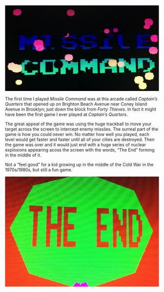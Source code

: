 <!-----
title: Discovering Missile Command
description: A brief memory of an arcade game from 1980
date: '2016-10-22T15:47:33.469Z'
slug: 943fe5c73975
----->

![](../img/Discovering-Missile-Command-01.jpg)

The first time I played _Missile Command_ was at this arcade called _Captain’s Quarters_ that opened up on Brighton Beach Avenue near Coney Island Avenue in Brooklyn; just down the block from _Forty Thieves_. In fact it might have been the first game I ever played at _Captain’s Quarters_.

The great appeal of the game was using the huge trackball to move your target across the screen to intercept enemy missiles. The surreal part of the game is how you could never win. No matter how well you played, each level would get faster and faster until all of your cities are destroyed. Then the game was over and it would just end with a huge series of nuclear explosions appearing acoss the screen with the words, “The End” forming in the middle of it.

Not a “feel good” for a kid growing up in the middle of the Cold War in the 1970s/1980s, but still a fun game.

![](../img/Discovering-Missile-Command-02.jpg)
